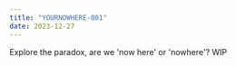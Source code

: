 ```yaml
---
title: "YOURNOWHERE-001"
date: 2023-12-27
---
```


Explore the paradox, are we 'now here' or 'nowhere'?
WIP
